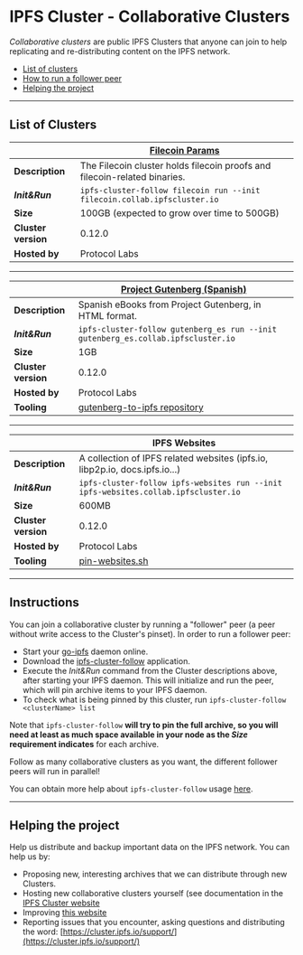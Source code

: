 # IPFS Cluster - Collaborative Clusters

*Collaborative clusters* are public IPFS Clusters that anyone can join to help replicating and re-distributing content on the IPFS network.

* [List of clusters](#list-of-clusters)
* [How to run a follower peer](#instructions)
* [Helping the project](#helping-the-project)

---

## List of Clusters

| | [Filecoin Params](https://filecoin.io) |
| - | - |
| **Description** | The Filecoin cluster holds filecoin proofs and filecoin-related binaries. |
| ***Init&Run*** | `ipfs-cluster-follow filecoin run --init filecoin.collab.ipfscluster.io` |
| **Size** | 100GB (expected to grow over time to 500GB) |
| **Cluster version** | 0.12.0 |
| **Hosted by** | Protocol Labs |

---

| | [Project Gutenberg (Spanish)](https://gutenberg.org) |
| - | - |
| **Description** | Spanish eBooks from Project Gutenberg, in HTML format. |
| ***Init&Run*** | `ipfs-cluster-follow gutenberg_es run --init gutenberg_es.collab.ipfscluster.io` |
| **Size** | 1GB |
| **Cluster version** | 0.12.0 |
| **Hosted by** | Protocol Labs |
| **Tooling** | [gutenberg-to-ipfs repository](https://github.com/ipfs-shipyard/gutenberg-to-ipfs) |

---

| | IPFS Websites |
| - | - |
| **Description** | A collection of IPFS related websites (ipfs.io, libp2p.io, docs.ipfs.io...) |
| ***Init&Run*** | `ipfs-cluster-follow ipfs-websites run --init ipfs-websites.collab.ipfscluster.io` |
| **Size** | 600MB |
| **Cluster version** | 0.12.0 |
| **Hosted by** | Protocol Labs |
| **Tooling** | [pin-websites.sh](https://github.com/ipfs-cluster/archive-tools/blob/master/ipfs-websites/pin-websites.sh) |

---


## Instructions

You can join a collaborative cluster by running a "follower" peer (a peer without write access to the Cluster's pinset). In order to run a follower peer:

* Start your [go-ipfs](https://github.com/ipfs/go-ipfs#install) daemon online.
* Download the [ipfs-cluster-follow](https://dist.ipfs.io/#ipfs-cluster-follow) application.
* Execute the *Init&Run* command from the Cluster descriptions above, after starting your IPFS daemon. This will initialize and run the peer, which will pin archive items to your IPFS daemon.
* To check what is being pinned by this cluster, run `ipfs-cluster-follow <clusterName> list`

Note that `ipfs-cluster-follow` **will try to pin the full archive, so you will need at least as much space available in your node as the *Size* requirement indicates** for each archive.

Follow as many collaborative clusters as you want, the different follower peers will run in parallel!

You can obtain more help about `ipfs-cluster-follow` usage [here](https://cluster.ipfs.io/documentation/reference/follow/).


---

## Helping the project

Help us distribute and backup important data on the IPFS network. You can help us by:

* Proposing new, interesting archives that we can distribute through new Clusters.
* Hosting new collaborative clusters yourself (see documentation in the [IPFS Cluster website](https://cluster.ipfs.io/documentation/collaborative/)
* Improving [this website](https://github.com/ipfs-cluster/collab.ipfscluster.io)
* Reporting issues that you encounter, asking questions and distributing the word: [https://cluster.ipfs.io/support/](https://cluster.ipfs.io/support/)
